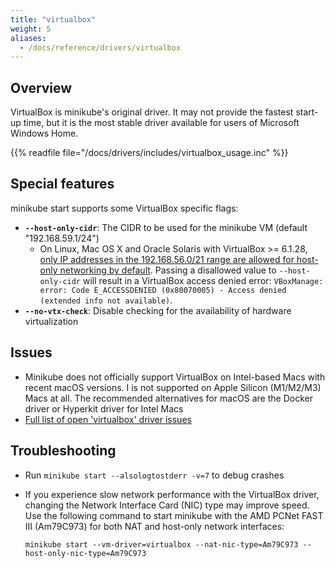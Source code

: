 ```yaml
---
title: "virtualbox"
weight: 5
aliases:
  - /docs/reference/drivers/virtualbox
---
```


## Overview

VirtualBox is minikube's original driver. It may not provide the fastest start-up time, but it is the most stable driver available for users of Microsoft Windows Home.

{{% readfile file="/docs/drivers/includes/virtualbox_usage.inc" %}}

## Special features

minikube start supports some VirtualBox specific flags:

* **`--host-only-cidr`**: The CIDR to be used for the minikube VM (default "192.168.59.1/24")
  * On Linux, Mac OS X and Oracle Solaris with VirtualBox >= 6.1.28, [only IP addresses in the 192.168.56.0/21 range are allowed for host-only networking by default](https://www.virtualbox.org/manual/ch06.html#network_hostonly). Passing a disallowed value to `--host-only-cidr` will result in a VirtualBox access denied error: `VBoxManage: error: Code E_ACCESSDENIED (0x80070005) - Access denied (extended info not available)`.
* **`--no-vtx-check`**: Disable checking for the availability of hardware virtualization

## Issues
* Minikube does not officially support VirtualBox on Intel-based Macs with recent macOS versions. I is not supported on Apple Silicon (M1/M2/M3) Macs at all. The recommended alternatives for macOS are the Docker driver or Hyperkit driver for Intel Macs
* [Full list of open 'virtualbox' driver issues](https://github.com/kubernetes/minikube/labels/co%2Fvirtualbox)

## Troubleshooting

* Run `minikube start --alsologtostderr -v=7` to debug crashes
* If you experience slow network performance with the VirtualBox driver, changing the Network Interface Card (NIC) type may improve speed. Use the following command to start minikube with the AMD PCNet FAST III (Am79C973) for both NAT and host-only network interfaces:

    ```shell
    minikube start --vm-driver=virtualbox --nat-nic-type=Am79C973 --host-only-nic-type=Am79C973
    ```

